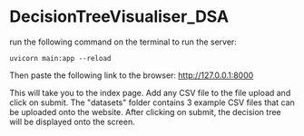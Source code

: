 # DecisionTreeVisualiser_DSA

run the following command on the terminal to run the server: 
```
uvicorn main:app --reload
```

Then paste the following link to the browser:
http://127.0.0.1:8000

This will take you to the index page. 
Add any CSV file to the file upload and click on submit. 
The "datasets" folder contains 3 example CSV files that can be uploaded onto the website.
After clicking on submit, the decision tree will be displayed onto the screen.
